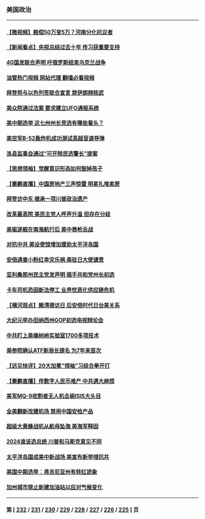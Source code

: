 ### 美国政治
---
#### [【微视频】赔偿50万变5万？河南分化抗议者](../../pages/ncid1078159/n13780869.md?07150045) 
#### [【新闻看点】央视总结过去十年 传习获重要支持](../../pages/ncid1078159/n13780328.md?07150045) 
#### [40国发联合声明 吁俄罗斯结束乌克兰战争](../../pages/ncid1078159/n13780728.md?07150045) 
#### [油管热门视频 网站代理 翻墙必看视频](http://209.222.30.114:81/youtube.html?07150045)
#### [拜登将与以色列签联合宣言 禁伊朗拥核武](../../pages/ncid1078159/n13780664.md?07150045) 
#### [美众院通过法案 要求建立UFO通报系统](../../pages/ncid1078159/n13780604.md?07150045) 
#### [美中期选举 这七州州长竞选有哪些看头？](../../pages/ncid1078159/n13780299.md?07150045) 
#### [美空军B-52轰炸机成功测试高超音速导弹](../../pages/ncid1078159/n13780324.md?07150045) 
#### [洛县监事会通过“可开除民选警长”提案](../../pages/ncid1078159/n13780409.md?07150045) 
#### [【思想领袖】觉醒意识形态如何毁掉孩子](../../pages/ncid1078159/n13766746.md?07150045) 
#### [【秦鹏直播】中国房地产三声惊雷 明星扎堆卖房](../../pages/ncid1078159/n13780329.md?07150045) 
#### [拜登访中东 继承一项川普政治遗产](../../pages/ncid1078159/n13780326.md?07150045) 
#### [改革最高院 美民主党人呼声升温 但存在分歧](../../pages/ncid1078159/n13780173.md?07150045) 
#### [美驱逐舰在南海航行后 美中唇枪舌战](../../pages/ncid1078159/n13780060.md?07150045) 
#### [对抗中共 美设使馆增加援助太平洋岛国](../../pages/ncid1078159/n13779696.md?07150045) 
#### [安倍遇害小粉红幸灾乐祸 美驻日大使谴责](../../pages/ncid1078159/n13779681.md?07150045) 
#### [亚利桑那州民主党发声明 插手共和党州长初选](../../pages/ncid1078159/n13779521.md?07150045) 
#### [卡车司机恐因新法停工 业界忧恶化供应链危机](../../pages/ncid1078159/n13779592.md?07150045) 
#### [【横河观点】赖清德访日 后安倍时代日台美关系](../../pages/ncid1078159/n13779502.md?07150045) 
#### [大纪元举办田纳西州GOP初选电视辩论会](../../pages/ncid1078159/n13779464.md?07150045) 
#### [中共盯上美橡树岭实验室1700多项技术](../../pages/ncid1078159/n13779432.md?07150045) 
#### [美参院确认ATF新局长提名 为7年来首次](../../pages/ncid1078159/n13779433.md?07150045) 
#### [【远见快评】20大加冕“领袖”习组合拳开打](../../pages/ncid1078159/n13779419.md?07150045) 
#### [【秦鹏直播】传数字人民币难产 中共遇大麻烦](../../pages/ncid1078159/n13779496.md?07150045) 
#### [美军MQ-9收割者无人机击毙ISIS大头目](../../pages/ncid1078159/n13779396.md?07150045) 
#### [全美翻新改建机场 禁用中国安检产品](../../pages/ncid1078159/n13779356.md?07150045) 
#### [超级大黄蜂战机从航母坠海 美海军释因](../../pages/ncid1078159/n13779265.md?07150045) 
#### [2024谁该选总统 川普和马斯克意见不同](../../pages/ncid1078159/n13779336.md?07150045) 
#### [太平洋岛国成美中新战场 美宣布新举措抗共](../../pages/ncid1078159/n13779327.md?07150045) 
#### [美国中期选举：弗吉尼亚州有转红迹象](../../pages/ncid1078159/n13778884.md?07150045) 
#### [加州城市禁止新建加油站以应对气候变化](../../pages/ncid1078159/n13778923.md?07150045) 

---
#### 第 [ [232](./232.md?07150045) / [231](./231.md?07150045) / [230](./230.md?07150045) / [229](./229.md?07150045) / [228](./228.md?07150045) / [227](./227.md?07150045) / [226](./226.md?07150045) / [225](./225.md?07150045) ] 页
